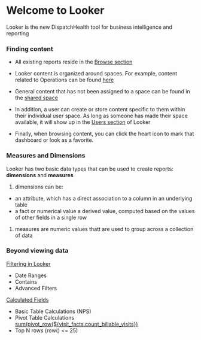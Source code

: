 # Welcome to Looker

Looker is the new DispatchHealth tool for business intelligence and reporting

### Finding content

+ All existing reports reside in the [Browse section](https://dispatchhealth.looker.com/browse)

+ Looker content is organized around spaces. For example, content related to Operations can be found [here](https://dispatchhealth.looker.com/spaces/44)

+ General content that has not been assigned to a space can be found in the [shared space](https://dispatchhealth.looker.com/spaces/home)

+ In addition, a user can create or store content specific to them within their individual user space.  As long as someone has made their space available, it will show up in the [Users section](https://dispatchhealth.looker.com/spaces/users) of Looker

+ Finally, when browsing content, you can click the heart icon to mark that dashboard or look as a favorite.

### Measures and Dimensions

Looker has two basic data types that can be used to create reports: **dimensions** and **measures**

1. dimensions can be:
+ an attribute, which has a direct association to a column in an underlying table
+ a fact or numerical value
 a derived value, computed based on the values of other fields in a single row

1. measures are numeric values thatt are used to group across a collection of data

### Beyond viewing data

[Filtering in Looker](https://docs.looker.com/reference/filter-expressions)

+ Date Ranges
+ Contains
+ Advanced Filters

[Calculated Fields](https://docs.looker.com/exploring-data/using-table-calculations)

+ Basic Table Calculations (NPS)
+ Pivot Table Calculations [sum(pivot_row(${visit_facts.count_billable_visits})](https://discourse.looker.com/t/aggregating-across-rows-row-totals-in-table-calculations-3-36/1894)
+ Top N rows (row() <= 25)
